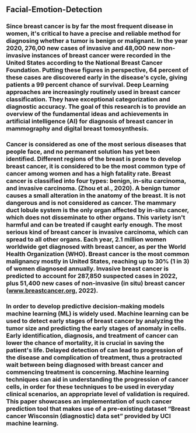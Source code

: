 ## Facial-Emotion-Detection

### Since breast cancer is by far the most frequent disease in women, it's critical to have a precise and reliable method for diagnosing whether a tumor is benign or malignant. In the year 2020, 276,00 new cases of invasive and 48,000 new non-invasive instances of breast cancer were recorded in the United States according to the National Breast Cancer Foundation. Putting these figures in perspective, 64 percent of these cases are discovered early in the disease's cycle, giving patients a 99 percent chance of survival. Deep Learning approaches are increasingly routinely used in breast cancer classification. They have exceptional categorization and diagnostic accuracy. The goal of this research is to provide an overview of the fundamental ideas and achievements in artificial intelligence (AI) for diagnosis of breast cancer in mammography and digital breast tomosynthesis.

### Cancer is considered as one of the most serious diseases that people face, and no permanent solution has yet been identified. Different regions of the breast is prone to develop breast cancer, it is considered to be the most common type of cancer among women and has a high fatality rate. Breast cancer is classified into four types: benign, in-situ carcinoma, and invasive carcinoma. (Zhou et al., 2020). A benign tumor causes a small alteration in the anatomy of the breast. It is not dangerous and is not considered as cancer. The mammary duct lobule system is the only organ affected by in-situ cancer, which does not disseminate to other organs. This variety isn't harmful and can be treated if caught early enough. The most serious kind of breast cancer is invasive carcinoma, which can spread to all other organs. Each year, 2.1 million women worldwide get diagnosed with breast cancer, as per the World Health Organization (WHO). Breast cancer is the most common malignancy mostly in United States, reaching up to 30% (1 in 3) of women diagnosed annually. Invasive breast cancer is predicted to account for 287,850 suspected cases in 2022, plus 51,400 new cases of non-invasive (in situ) breast cancer (www.breastcancer.org, 2022).

### In order to develop predictive decision-making models machine learning (ML) is widely used. Machine learning can be used to detect early stages of breast cancer by analyzing the tumor size and predicting the early stages of anomaly in cells. Early identification, diagnosis, and treatment of cancer can lower the chance of mortality, it is crucial in saving the patient's life. Delayed detection of can lead to progression of the disease and complication of treatment, thus a protracted wait between being diagnosed with breast cancer and commencing treatment is concerning. Machine learning techniques can aid in understanding the progression of cancer cells, in order for these techniques to be used in everyday clinical scenarios, an appropriate level of validation is required. This paper showcases an implementation of such cancer prediction tool that makes use of a pre-existing dataset “Breast cancer Wisconsin (diagnostic) data set” provided by UCI machine learning.
